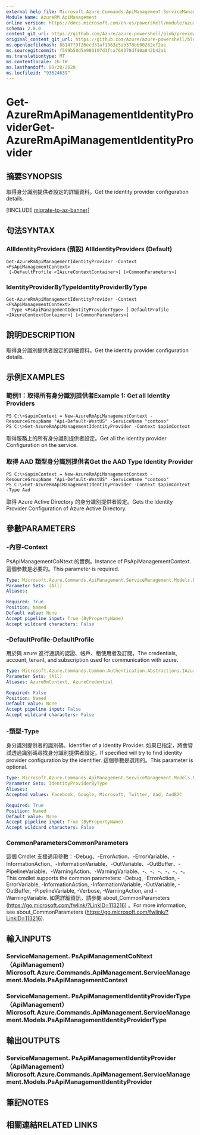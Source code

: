 ```yaml
---
external help file: Microsoft.Azure.Commands.ApiManagement.ServiceManagement.dll-Help.xml
Module Name: AzureRM.ApiManagement
online version: https://docs.microsoft.com/en-us/powershell/module/azurerm.apimanagement/get-azurermapimanagementidentityprovider
schema: 2.0.0
content_git_url: https://github.com/Azure/azure-powershell/blob/preview/src/ResourceManager/ApiManagement/Commands.ApiManagement/help/Get-AzureRmApiManagementIdentityProvider.md
original_content_git_url: https://github.com/Azure/azure-powershell/blob/preview/src/ResourceManager/ApiManagement/Commands.ApiManagement/help/Get-AzureRmApiManagementIdentityProvider.md
ms.openlocfilehash: 88147f9f26ecd31af1963c5ab378bb00262ef2ae
ms.sourcegitcommit: f599b50d5e980197d1fca769378df90a842b42a1
ms.translationtype: MT
ms.contentlocale: zh-TW
ms.lasthandoff: 08/20/2020
ms.locfileid: "93624639"
---
```

# <span data-ttu-id="4a2c1-101">Get-AzureRmApiManagementIdentityProvider</span><span class="sxs-lookup"><span data-stu-id="4a2c1-101">Get-AzureRmApiManagementIdentityProvider</span></span>

## <span data-ttu-id="4a2c1-102">摘要</span><span class="sxs-lookup"><span data-stu-id="4a2c1-102">SYNOPSIS</span></span>
<span data-ttu-id="4a2c1-103">取得身分識別提供者設定的詳細資料。</span><span class="sxs-lookup"><span data-stu-id="4a2c1-103">Get the identity provider configuration details.</span></span>

[!INCLUDE [migrate-to-az-banner](../../includes/migrate-to-az-banner.md)]

## <span data-ttu-id="4a2c1-104">句法</span><span class="sxs-lookup"><span data-stu-id="4a2c1-104">SYNTAX</span></span>

### <span data-ttu-id="4a2c1-105">AllIdentityProviders (預設) </span><span class="sxs-lookup"><span data-stu-id="4a2c1-105">AllIdentityProviders (Default)</span></span>
```
Get-AzureRmApiManagementIdentityProvider -Context <PsApiManagementContext>
 [-DefaultProfile <IAzureContextContainer>] [<CommonParameters>]
```

### <span data-ttu-id="4a2c1-106">IdentityProviderByType</span><span class="sxs-lookup"><span data-stu-id="4a2c1-106">IdentityProviderByType</span></span>
```
Get-AzureRmApiManagementIdentityProvider -Context <PsApiManagementContext>
 -Type <PsApiManagementIdentityProviderType> [-DefaultProfile <IAzureContextContainer>] [<CommonParameters>]
```

## <span data-ttu-id="4a2c1-107">說明</span><span class="sxs-lookup"><span data-stu-id="4a2c1-107">DESCRIPTION</span></span>
<span data-ttu-id="4a2c1-108">取得身分識別提供者設定的詳細資料。</span><span class="sxs-lookup"><span data-stu-id="4a2c1-108">Get the identity provider configuration details.</span></span>

## <span data-ttu-id="4a2c1-109">示例</span><span class="sxs-lookup"><span data-stu-id="4a2c1-109">EXAMPLES</span></span>

### <span data-ttu-id="4a2c1-110">範例1：取得所有身分識別提供者</span><span class="sxs-lookup"><span data-stu-id="4a2c1-110">Example 1: Get all Identity Providers</span></span>

```
PS C:\>$apimContext = New-AzureRmApiManagementContext -ResourceGroupName "Api-Default-WestUS" -ServiceName "contoso"
PS C:\>Get-AzureRmApiManagementIdentityProvider -Context $apimContext
```

<span data-ttu-id="4a2c1-111">取得服務上的所有身分識別提供者設定。</span><span class="sxs-lookup"><span data-stu-id="4a2c1-111">Get all the identity provider Configuration on the service.</span></span>

### <span data-ttu-id="4a2c1-112">取得 AAD 類型身分識別提供者</span><span class="sxs-lookup"><span data-stu-id="4a2c1-112">Get the AAD Type Identity Provider</span></span>
```
PS C:\>$apimContext = New-AzureRmApiManagementContext -ResourceGroupName "Api-Default-WestUS" -ServiceName "contoso"
PS C:\>Get-AzureRmApiManagementIdentityProvider -Context $apimContext -Type Aad
```

<span data-ttu-id="4a2c1-113">取得 Azure Active Directory 的身分識別提供者設定。</span><span class="sxs-lookup"><span data-stu-id="4a2c1-113">Gets the Identity Provider Configuration of Azure Active Directory.</span></span>

## <span data-ttu-id="4a2c1-114">參數</span><span class="sxs-lookup"><span data-stu-id="4a2c1-114">PARAMETERS</span></span>

### <span data-ttu-id="4a2c1-115">-內容</span><span class="sxs-lookup"><span data-stu-id="4a2c1-115">-Context</span></span>
<span data-ttu-id="4a2c1-116">PsApiManagementCoNtext 的實例。</span><span class="sxs-lookup"><span data-stu-id="4a2c1-116">Instance of PsApiManagementContext.</span></span>
<span data-ttu-id="4a2c1-117">這個參數是必要的。</span><span class="sxs-lookup"><span data-stu-id="4a2c1-117">This parameter is required.</span></span>

```yaml
Type: Microsoft.Azure.Commands.ApiManagement.ServiceManagement.Models.PsApiManagementContext
Parameter Sets: (All)
Aliases:

Required: True
Position: Named
Default value: None
Accept pipeline input: True (ByPropertyName)
Accept wildcard characters: False
```

### <span data-ttu-id="4a2c1-118">-DefaultProfile</span><span class="sxs-lookup"><span data-stu-id="4a2c1-118">-DefaultProfile</span></span>
<span data-ttu-id="4a2c1-119">用於與 azure 進行通訊的認證、帳戶、租使用者及訂閱。</span><span class="sxs-lookup"><span data-stu-id="4a2c1-119">The credentials, account, tenant, and subscription used for communication with azure.</span></span>

```yaml
Type: Microsoft.Azure.Commands.Common.Authentication.Abstractions.IAzureContextContainer
Parameter Sets: (All)
Aliases: AzureRmContext, AzureCredential

Required: False
Position: Named
Default value: None
Accept pipeline input: False
Accept wildcard characters: False
```

### <span data-ttu-id="4a2c1-120">-類型</span><span class="sxs-lookup"><span data-stu-id="4a2c1-120">-Type</span></span>
<span data-ttu-id="4a2c1-121">身分識別提供者的識別碼。</span><span class="sxs-lookup"><span data-stu-id="4a2c1-121">Identifier of a Identity Provider.</span></span>
<span data-ttu-id="4a2c1-122">如果已指定，將會嘗試透過識別碼尋找身分識別提供者設定。</span><span class="sxs-lookup"><span data-stu-id="4a2c1-122">If specified will try to find identity provider configuration by the identifier.</span></span>
<span data-ttu-id="4a2c1-123">這個參數是選用的。</span><span class="sxs-lookup"><span data-stu-id="4a2c1-123">This parameter is optional.</span></span>

```yaml
Type: Microsoft.Azure.Commands.ApiManagement.ServiceManagement.Models.PsApiManagementIdentityProviderType
Parameter Sets: IdentityProviderByType
Aliases:
Accepted values: Facebook, Google, Microsoft, Twitter, Aad, AadB2C

Required: True
Position: Named
Default value: None
Accept pipeline input: True (ByPropertyName)
Accept wildcard characters: False
```

### <span data-ttu-id="4a2c1-124">CommonParameters</span><span class="sxs-lookup"><span data-stu-id="4a2c1-124">CommonParameters</span></span>
<span data-ttu-id="4a2c1-125">這個 Cmdlet 支援通用參數：-Debug、-ErrorAction、-ErrorVariable、-InformationAction、-InformationVariable、-OutVariable、-OutBuffer、-PipelineVariable、-WarningAction、-WarningVariable、-、-、-、-、-、-。</span><span class="sxs-lookup"><span data-stu-id="4a2c1-125">This cmdlet supports the common parameters: -Debug, -ErrorAction, -ErrorVariable, -InformationAction, -InformationVariable, -OutVariable, -OutBuffer, -PipelineVariable, -Verbose, -WarningAction, and -WarningVariable.</span></span> <span data-ttu-id="4a2c1-126">如需詳細資訊，請參閱 about_CommonParameters (https://go.microsoft.com/fwlink/?LinkID=113216) 。</span><span class="sxs-lookup"><span data-stu-id="4a2c1-126">For more information, see about_CommonParameters (https://go.microsoft.com/fwlink/?LinkID=113216).</span></span>

## <span data-ttu-id="4a2c1-127">輸入</span><span class="sxs-lookup"><span data-stu-id="4a2c1-127">INPUTS</span></span>

### <span data-ttu-id="4a2c1-128">ServiceManagement. PsApiManagementCoNtext （ApiManagement）</span><span class="sxs-lookup"><span data-stu-id="4a2c1-128">Microsoft.Azure.Commands.ApiManagement.ServiceManagement.Models.PsApiManagementContext</span></span>

### <span data-ttu-id="4a2c1-129">ServiceManagement. PsApiManagementIdentityProviderType （ApiManagement）</span><span class="sxs-lookup"><span data-stu-id="4a2c1-129">Microsoft.Azure.Commands.ApiManagement.ServiceManagement.Models.PsApiManagementIdentityProviderType</span></span>

## <span data-ttu-id="4a2c1-130">輸出</span><span class="sxs-lookup"><span data-stu-id="4a2c1-130">OUTPUTS</span></span>

### <span data-ttu-id="4a2c1-131">ServiceManagement. PsApiManagementIdentityProvider （ApiManagement）</span><span class="sxs-lookup"><span data-stu-id="4a2c1-131">Microsoft.Azure.Commands.ApiManagement.ServiceManagement.Models.PsApiManagementIdentityProvider</span></span>

## <span data-ttu-id="4a2c1-132">筆記</span><span class="sxs-lookup"><span data-stu-id="4a2c1-132">NOTES</span></span>

## <span data-ttu-id="4a2c1-133">相關連結</span><span class="sxs-lookup"><span data-stu-id="4a2c1-133">RELATED LINKS</span></span>
